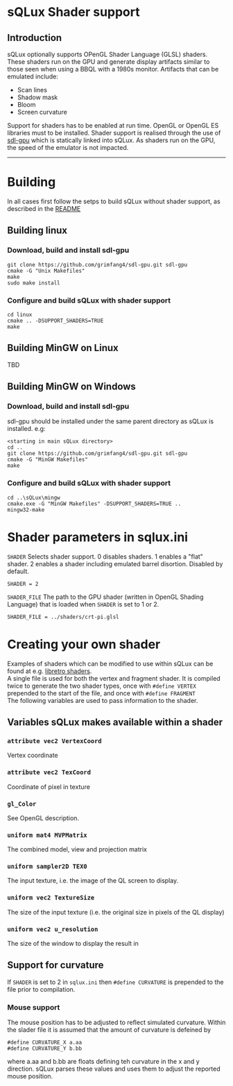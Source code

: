 # sQLux Shader support

## Introduction
sQLux optionally supports OPenGL Shader Language (GLSL) shaders. These shaders run on the GPU and generate display artifacts similar to those seen when using a BBQL with a 1980s monitor. Artifacts that can be emulated include:
+ Scan lines
+ Shadow mask
+ Bloom
+ Screen curvature

Support for shaders has to be enabled at run time. OpenGL or OpenGL ES libraries must to be installed. Shader support is realised through the use of [sdl-gpu](https://github.com/grimfang4/sdl-gpu) which is statically linked into sQLux. As shaders run on the GPU, the speed of the emulator is not impacted.

---
# Building
In all cases first follow the setps to build sQLux without shader support, as described in the [README](../README.md)
## Building linux
### Download, build and install sdl-gpu 
```
git clone https://github.com/grimfang4/sdl-gpu.git sdl-gpu
cmake -G "Unix Makefiles"  
make 
sudo make install 
```
### Configure and build sQLux with shader support
```
cd linux  
cmake .. -DSUPPORT_SHADERS=TRUE
make
```  
## Building MinGW on Linux

TBD
## Building MinGW on Windows
### Download, build and install sdl-gpu 
sdl-gpu should be installed under the same parent directory as sQLux is installed. e.g:
```
<starting in main sQLux directory>
cd ..
git clone https://github.com/grimfang4/sdl-gpu.git sdl-gpu
cmake -G "MinGW Makefiles"  
make 
```
### Configure and build sQLux with shader support
```
cd ..\sQLux\mingw
cmake.exe -G "MinGW Makefiles" -DSUPPORT_SHADERS=TRUE ..
mingw32-make
```
# Shader parameters in sqlux.ini
`SHADER`  Selects shader support. 0 disables shaders. 1 enables a "flat" shader. 2 enables a shader including emulated barrel disortion. Disabled by default.  


```
SHADER = 2
```

`SHADER_FILE`
The path to the GPU shader (written in OpenGL Shading Language) that is loaded when `SHADER` is set to 1 or 2.

```
SHADER_FILE = ../shaders/crt-pi.glsl
```
# Creating your own shader
Examples of shaders which can be modified to use within sQLux can be found at e.g. [libretro shaders](https://github.com/libretro/glsl-shaders/tree/master/crt/shaders).  
A single file is used for both the vertex and fragment shader. It is compiled twice to generate the two shader types, once with `#define VERTEX` prepended to the start of the file, and once with `#define FRAGMENT`  
The following variables are used to pass information to the shader. 
## Variables sQLux makes available within a shader
### `attribute vec2 VertexCoord`  
Vertex coordinate
### `attribute vec2 TexCoord`
Coordinate of pixel in texture
### `gl_Color`
See OpenGL description.
### `uniform mat4 MVPMatrix`
The combined model, view and projection matrix
### `uniform sampler2D TEX0`
The input texture, i.e. the image of the QL screen to display.
### `uniform vec2 TextureSize`
The size of the input texture (i.e. the original size in pixels of the QL display)
### `uniform vec2 u_resolution`
The size of the window to display the result in 

## Support for curvature
If `SHADER` is set to 2 in `sqlux.ini` then `#define CURVATURE` is prepended to the file prior to compilation.
### Mouse support
The mouse position has to be adjusted to reflect simulated curvature. Within the slader file it is assumed that the amount of curvature is defeined by   
```
#define CURVATURE_X a.aa  
#define CURVATURE_Y b.bb  
```
where a.aa and b.bb are floats defining teh curvature in the x and y direction. sQLux parses these values and uses them to adjust the reported mouse position.
